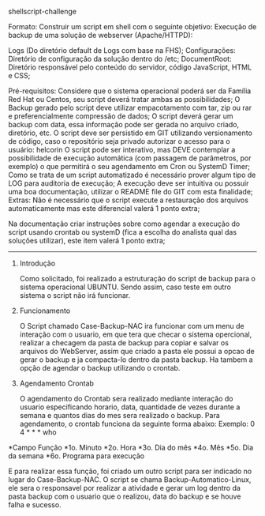 shellscript-challenge

Formato:
Construir um script em shell com o seguinte objetivo: Execução de backup de uma solução de webserver (Apache/HTTPD):

Logs (Do diretório default de Logs com base na FHS); Configurações: Diretório de configuração da solução dentro do /etc; DocumentRoot: Diretório responsável pelo conteúdo do servidor, código JavaScript, HTML e CSS;

Pré-requisitos:
Considere que o sistema operacional poderá ser da Família Red Hat ou Centos, seu script deverá tratar ambas as possibilidades;
O Backup gerado pelo script deve utilizar empacotamento com tar, zip ou rar e preferencialmente compressão de dados;
O script deverá gerar um backup com data, essa informação pode ser gerada no arquivo criado, diretório, etc.
O script deve ser persistido em GIT utilizando versionamento de código, caso o repositório seja privado autorizar o acesso para o usuário: helcorin
O script pode ser interativo, mas DEVE contemplar a possibilidade de execução automática (com passagem de parâmetros, por exemplo) o que permitirá o seu agendamento em Cron ou SystemD Timer;
Como se trata de um script automatizado é necessário prover algum tipo de LOG para auditoria de execução; A execução deve ser intuitiva ou possuir uma boa documentação, utilizar o README file do GIT com esta finalidade;
Extras:
Não é necessário que o script execute a restauração dos arquivos automaticamente mas este diferencial valerá 1 ponto extra;

Na documentação criar instruções sobre como agendar a execução do script usando crontab ou systemD (fica a escolha do analista qual das soluções utilizar), este item valerá 1 ponto extra;

----

1) Introdução

	Como solicitado, foi realizado a estruturação do script de backup para o sistema operacional UBUNTU. Sendo assim, caso teste em outro sistema o script não irá funcionar.

2) Funcionamento

	O Script chamado Case-Backup-NAC ira funcionar com um menu de interação com o usuario, em que tera que checar o sistema opercional, realizar a checagem da pasta de backup para copiar e salvar os arquivos do WebServer, assim que criado a pasta ele possui a opcao de gerar o backup e ja compacta-lo dentro da pasta backup. Ha tambem a opção de agendar o backup utilizando o crontab.

3) Agendamento Crontab

	O agendamento do Crontab sera realizado mediante interação do usuario especificando horario, data, quantidade de vezes durante a semana e quantos dias do mes sera realizado o backup. Para agendamento, o crontab funciona da seguinte forma abaixo:
Exemplo: 0  4  *  *  *  who

*Campo	Função
*1o.	Minuto
*2o.	Hora
*3o.	Dia do mês
*4o.	Mês
*5o.	Dia da semana
*6o.	Programa para execução

E para realizar essa função, foi criado um outro script para ser indicado no lugar do Case-Backup-NAC. O script se chama Backup-Automatico-Linux, ele sera o responsavel por realizar a atividade e gerar um log dentro da pasta backup com o usuario que o realizou, data do backup e se houve falha e sucesso.
